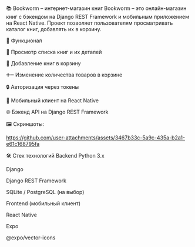 📚 Bookworm – интернет-магазин книг
Bookworm – это онлайн-магазин книг с бэкендом на Django REST Framework и мобильным приложением на React Native.
Проект позволяет пользователям просматривать каталог книг, добавлять их в корзину.

🚀 Функционал

📖 Просмотр списка книг и их деталей

🛒 Добавление книг в корзину

➕➖ Изменение количества товаров в корзине

🔒 Авторизация через токены

📱 Мобильный клиент на React Native

🌐 Бэкенд API на Django REST Framework

🖼️ Скриншоты:

https://github.com/user-attachments/assets/3467b33c-5a9c-435a-b2a1-e61c168795fa



🛠️ Стек технологий
Backend
Python 3.x

Django

Django REST Framework

SQLite / PostgreSQL (на выбор)

Frontend (мобильный клиент)

React Native

Expo

@expo/vector-icons
